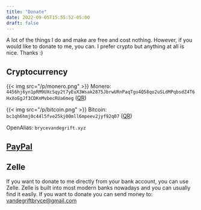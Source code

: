 ```yaml
---
title: "Donate"
date: 2022-09-05T15:55:52-05:00
draft: false
---
```


A lot of the things I do and make are free and cost nothing.
However, if you would like to donate to me, you can.
I prefer crypto but anything at all is nice. Thanks :)

## Cryptocurrency

{{< img src="/p/monero.png" >}}
Monero: `4456hj6yn1pRM9UXcSqy2t7yEuX3Wsak2875JbrwURnPaqTgu4Q58qo2uSLdMPqbsdZ4T6HxXoEgJf3CDKnMvbecRUa6meg` ([QR](/p/xmr-qr.png))

{{< img src="/p/bitcoin.png" >}}
Bitcoin: `bc1qh6hmj0c44l5fve25kj00mll6mpeev2jyf92q07` ([QR](/p/btc-qr.png))

OpenAlias: `brycevandegrift.xyz`

## [PayPal](https://paypal.me/brycevandegrift)

## Zelle

If you want to donate to me directly from your bank account, you can use Zelle.
Zelle is built into most modern banks nowadays and you can usually find it easily.
If you want to donate you can send money to: vandegriftbryce@gmail.com

